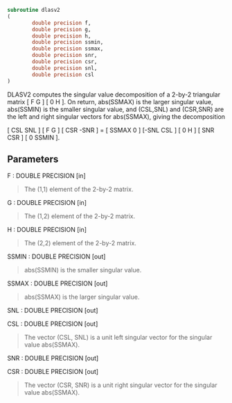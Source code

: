 ```fortran
subroutine dlasv2
(
        double precision f,
        double precision g,
        double precision h,
        double precision ssmin,
        double precision ssmax,
        double precision snr,
        double precision csr,
        double precision snl,
        double precision csl
)
```

DLASV2 computes the singular value decomposition of a 2-by-2
triangular matrix
[  F   G  ]
[  0   H  ].
On return, abs(SSMAX) is the larger singular value, abs(SSMIN) is the
smaller singular value, and (CSL,SNL) and (CSR,SNR) are the left and
right singular vectors for abs(SSMAX), giving the decomposition

[ CSL  SNL ] [  F   G  ] [ CSR -SNR ]  =  [ SSMAX   0   ]
[-SNL  CSL ] [  0   H  ] [ SNR  CSR ]     [  0    SSMIN ].

## Parameters
F : DOUBLE PRECISION [in]
> The (1,1) element of the 2-by-2 matrix.

G : DOUBLE PRECISION [in]
> The (1,2) element of the 2-by-2 matrix.

H : DOUBLE PRECISION [in]
> The (2,2) element of the 2-by-2 matrix.

SSMIN : DOUBLE PRECISION [out]
> abs(SSMIN) is the smaller singular value.

SSMAX : DOUBLE PRECISION [out]
> abs(SSMAX) is the larger singular value.

SNL : DOUBLE PRECISION [out]

CSL : DOUBLE PRECISION [out]
> The vector (CSL, SNL) is a unit left singular vector for the
> singular value abs(SSMAX).

SNR : DOUBLE PRECISION [out]

CSR : DOUBLE PRECISION [out]
> The vector (CSR, SNR) is a unit right singular vector for the
> singular value abs(SSMAX).
